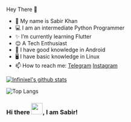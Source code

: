 
Hey There 🌸
- 🌝 My name is Sabir Khan 
- 💻 I am an intermediate Python Programmer
- ✨ I’m currently learning Flutter
- 😌 A Tech Enthusiast
- 📱 I have good knowledge in Android
- 🖥️ I have basic knowledge in Linux 
- 📫 How to reach me:
   [Telegram](https://t.me/INFINIXEL)
   [Instagram](https://www.instagram.com/the_sigma_programmer)

[![Infinixel's github stats](https://github-readme-stats.vercel.app/api?username=INFI-NIXEL&count_private=true&show_icons=true&theme=blue-green&hide_rank=false)](https://github.com/INFI-NIXEL/github-readme-stats)

![Top Langs](https://github-readme-stats.vercel.app/api/top-langs/?username=INFI-NIXEL&theme=blue-green)

### Hi there <img src="https://raw.githubusercontent.com/MartinHeinz/MartinHeinz/master/wave.gif" width="30px">, I am Sabir!

